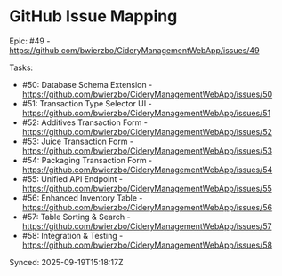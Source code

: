 # GitHub Issue Mapping

Epic: #49 - https://github.com/bwierzbo/CideryManagementWebApp/issues/49

Tasks:
- #50: Database Schema Extension - https://github.com/bwierzbo/CideryManagementWebApp/issues/50
- #51: Transaction Type Selector UI - https://github.com/bwierzbo/CideryManagementWebApp/issues/51
- #52: Additives Transaction Form - https://github.com/bwierzbo/CideryManagementWebApp/issues/52
- #53: Juice Transaction Form - https://github.com/bwierzbo/CideryManagementWebApp/issues/53
- #54: Packaging Transaction Form - https://github.com/bwierzbo/CideryManagementWebApp/issues/54
- #55: Unified API Endpoint - https://github.com/bwierzbo/CideryManagementWebApp/issues/55
- #56: Enhanced Inventory Table - https://github.com/bwierzbo/CideryManagementWebApp/issues/56
- #57: Table Sorting & Search - https://github.com/bwierzbo/CideryManagementWebApp/issues/57
- #58: Integration & Testing - https://github.com/bwierzbo/CideryManagementWebApp/issues/58

Synced: 2025-09-19T15:18:17Z